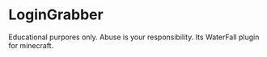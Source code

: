 # LoginGrabber
Educational purpores only. Abuse is your responsibility. Its WaterFall plugin for minecraft.
